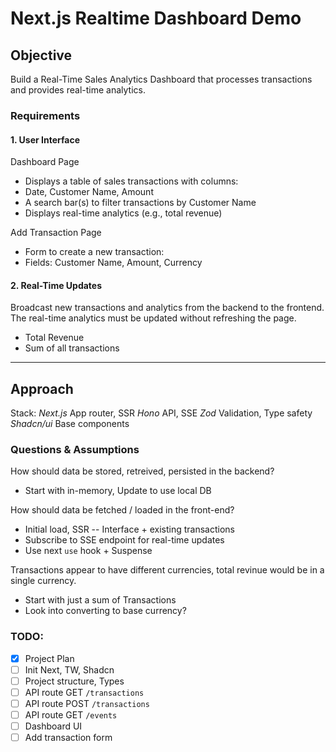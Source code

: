 # Next.js Realtime Dashboard Demo

## Objective

Build a Real-Time Sales Analytics Dashboard that processes transactions and provides real-time analytics.

### Requirements

#### 1. User Interface

Dashboard Page
- Displays a table of sales transactions with columns:
- Date, Customer Name, Amount
- A search bar(s) to filter transactions by Customer Name
- Displays real-time analytics (e.g., total revenue)

Add Transaction Page
- Form to create a new transaction:
- Fields: Customer Name, Amount, Currency

#### 2. Real-Time Updates

Broadcast new transactions and analytics from the backend to the frontend. The real-time analytics must be updated without refreshing the page.

- Total Revenue
- Sum of all transactions

---

## Approach

Stack:
*Next.js* App router, SSR
*Hono* API, SSE
*Zod* Validation, Type safety
*Shadcn/ui* Base components

### Questions & Assumptions

How should data be stored, retreived, persisted in the backend?
- Start with in-memory, Update to use local DB

How should data be fetched / loaded in the front-end?
- Initial load, SSR -- Interface + existing transactions
- Subscribe to SSE endpoint for real-time updates
- Use next `use` hook + Suspense

Transactions appear to have different currencies, total revinue would be in a single currency.
- Start with just a sum of Transactions
- Look into converting to base currency?

### TODO:

- [x] Project Plan
- [ ] Init Next, TW, Shadcn
- [ ] Project structure, Types
- [ ] API route GET `/transactions`
- [ ] API route POST `/transactions`
- [ ] API route GET `/events`
- [ ] Dashboard UI
- [ ] Add transaction form
